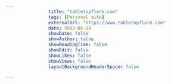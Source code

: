 ---
                title: "tabletopflore.com"
                tags: [Personal site]
                externalUrl: "https://www.tabletopflore.com"
                date: 9982-08-08
                showDate: false
                showAuthor: false
                showReadingTime: false
                showEdit: false
                showLikes: false
                showViews: false
                layoutBackgroundHeaderSpace: false
                ---
